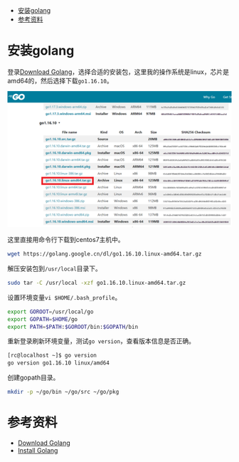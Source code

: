 - [安装golang](#安装golang)
- [参考资料](#参考资料)

# 安装golang

登录[Download Golang](https://golang.google.cn/dl/)，选择合适的安装包，这里我的操作系统是linux，芯片是amd64的，然后选择下载`go1.16.10`。

![golang-downloads](golang-downloads.png)

这里直接用命令行下载到centos7主机中。

```bash
wget https://golang.google.cn/dl/go1.16.10.linux-amd64.tar.gz
```

解压安装包到`/usr/local`目录下。

```bash
sudo tar -C /usr/local -xzf go1.16.10.linux-amd64.tar.gz
```

设置环境变量`vi $HOME/.bash_profile`。

```bash
export GOROOT=/usr/local/go
export GOPATH=$HOME/go
export PATH=$PATH:$GOROOT/bin:$GOPATH/bin
```

重新登录刷新环境变量，测试`go version`，查看版本信息是否正确。

```bash
[rc@localhost ~]$ go version
go version go1.16.10 linux/amd64
```

创建gopath目录。

```bash
mkdir -p ~/go/bin ~/go/src ~/go/pkg
```

# 参考资料

- [Download Golang](https://golang.google.cn/dl/)
- [Install Golang](https://golang.google.cn/doc/install)
